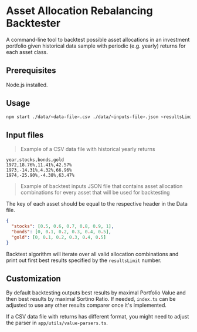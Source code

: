 # Asset Allocation Rebalancing Backtester

A command-line tool to backtest possible asset allocations in an investment portfolio given historical data sample with periodic (e.g. yearly) returns for each asset class.

## Prerequisites

Node.js installed.

## Usage

```sh
npm start ./data/<data-file>.csv ./data/<inputs-file>.json <resultsLimit>
```

## Input files

> Example of a CSV data file with historical yearly returns

```csv
year,stocks,bonds,gold
1972,18.76%,11.41%,42.57%
1973,-14.31%,4.32%,66.96%
1974,-25.90%,-4.38%,63.47%
```

> Example of backtest inputs JSON file that contains asset allocation combinations for every asset that will be used for backtesting

The key of each asset should be equal to the respective header in the Data file.

```json
{
  "stocks": [0.5, 0.6, 0.7, 0.8, 0.9, 1],
  "bonds": [0, 0.1, 0.2, 0.3, 0.4, 0.5],
  "gold": [0, 0.1, 0.2, 0.3, 0.4, 0.5]
}
```

Backtest algorithm will iterate over all valid allocation combinations and print out first best results specified by the `resultsLimit` number.

## Customization

By default backtesting outputs best results by maximal Portfolio Value and then best results by maximal Sortino Ratio. If needed, `index.ts` can be adjusted to use any other results comparer once it's implemented.

If a CSV data file with returns has different format, you might need to adjust the parser in `app/utils/value-parsers.ts`.
